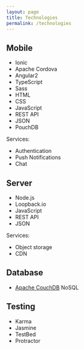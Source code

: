 ```yaml
---
layout: page
title: Technologies
permalink: /technologies
---
```


## Mobile

* Ionic
* Apache Cordova
* Angular2
* TypeScript
* Sass
* HTML
* CSS
* JavaScript
* REST API
* JSON
* PouchDB

Services:

* Authentication
* Push Notifications
* Chat

## Server

* Node.js
* Loopback.io
* JavaScript
* REST API
* JSON

Services:

* Object storage
* CDN


## Database

* [Apache CouchDB](http://couchdb.apache.org/) NoSQL

## Testing

* Karma
* Jasmine
* TestBed
* Protractor
